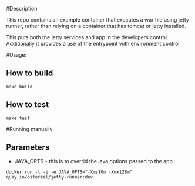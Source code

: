 #Description

This repo contains an example container that executes a war file using jetty runner, rather than relying on a container
that has tomcat or jetty installed.

This puts both the jetty services and app in the developers control.
Additionally it provides a use of the entrypoint with environment control

#Usage:

## How to build

``` make build ```

## How to test

``` make test ```

#Running manually

## Parameters

- JAVA_OPTS - this is to overrid the java options passed to the app

``` docker run -t -i -e JAVA_OPTS="-Xms10m -Xmx128m" quay.io/osterzel/jetty-runner:dev ```
